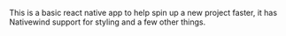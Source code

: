 This is a basic react native app to help spin up a new project faster, it has Nativewind support for styling and a few other things.